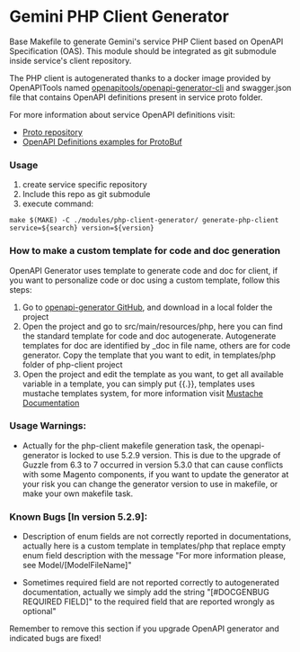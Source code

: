 # Gemini PHP Client Generator

Base Makefile to generate Gemini's service PHP Client based on OpenAPI Specification (OAS).
This module should be integrated as git submodule inside service's client repository.

The PHP client is autogenerated thanks to a docker image provided by OpenAPITools named
[openapitools/openapi-generator-cli](https://github.com/OpenAPITools/openapi-generator) and swagger.json file that
contains OpenAPI definitions present in service proto folder.

For more information about service OpenAPI definitions visit:

- [Proto repository](https://bitbucket.org/gogemini/proto/src/master/)
- [OpenAPI Definitions examples for ProtoBuf](https://bitbucket.org/gogemini/examples/src/master/OpenAPI/)

### Usage

1. create service specific repository
2. Include this repo as git submodule
3. execute command:

```
make $(MAKE) -C ./modules/php-client-generator/ generate-php-client service=${search} version=${version}
```

### How to make a custom template for code and doc generation

OpenAPI Generator uses template to generate code and doc for client, if you want to personalize code or doc using a
custom template, follow this steps:

1. Go to [openapi-generator GitHub](https://github.com/OpenAPITools/openapi-generator), and download in a local folder
   the project
2. Open the project and go to src/main/resources/php, here you can find the standard template for code and doc
   autogenerate. Autogenerate templates for doc are identified by _doc in file name, others are for code generator. Copy
   the template that you want to edit, in templates/php folder of php-client project
3. Open the project and edit the template as you want, to get all available variable in a template, you can simply put
   {{.}}, templates uses mustache templates system, for more information visit
   [Mustache Documentation](https://mustache.github.io/mustache.5.html)

### Usage Warnings:

- Actually for the php-client makefile generation task, the openapi-generator is locked to use 5.2.9 version. This is
  due to the upgrade of Guzzle from 6.3 to 7 occurred in version 5.3.0 that can cause conflicts with some Magento
  components, if you want to update the generator at your risk you can change the generator version to use in makefile,
  or make your own makefile task.

### Known Bugs [In version 5.2.9]:

- Description of enum fields are not correctly reported in documentations, actually here is a custom template in
  templates/php that replace empty enum field description with the message
  "For more information please, see Model/[ModelFileName]"

- Sometimes required field are not reported correctly to autogenerated documentation, actually we simply add the string
  "[#DOCGENBUG REQUIRED FIELD]" to the required field that are reported wrongly as optional"

Remember to remove this section if you upgrade OpenAPI generator and indicated bugs are fixed!

